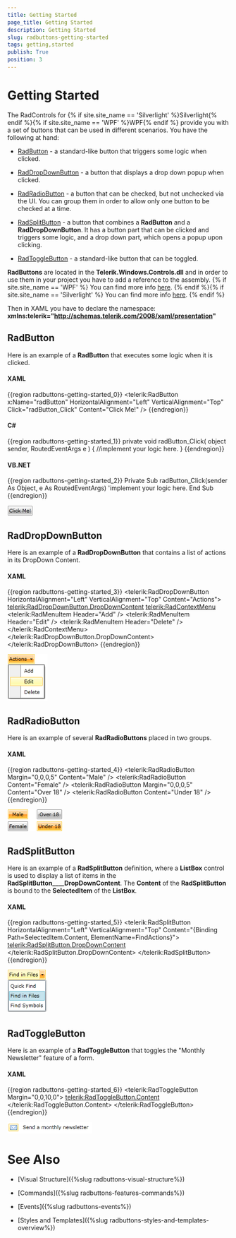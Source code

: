 ```yaml
---
title: Getting Started
page_title: Getting Started
description: Getting Started
slug: radbuttons-getting-started
tags: getting,started
publish: True
position: 3
---
```


# Getting Started



The RadControls for {% if site.site_name == 'Silverlight' %}Silverlight{% endif %}{% if site.site_name == 'WPF' %}WPF{% endif %} provide you with a set 
      of buttons that can be used in different scenarios. You have the following at hand:

* [RadButton](#RadButton) - a standard-like button that triggers some logic when clicked.

* [RadDropDownButton](#RadDropDownButton) - a button that displays a drop down popup when clicked.

* [RadRadioButton](#RadRadioButton) - a button that can be checked, but not unchecked via the UI. You can group them in order to allow only one button to be checked at a time.

* [RadSplitButton](#RadSplitButton) - a button that combines a __RadButton__ and a __RadDropDownButton__. It has a button part that can be clicked and triggers some logic, and a drop down part, which opens a popup upon clicking.

* [RadToggleButton](#RadToggleButton) - a standard-like button that can be toggled.

>

__RadButtons__ are located in the __Telerik.Windows.Controls.dll__ 
            and in order to use them in your project you have to add a reference to the assembly. 
          {% if site.site_name == 'WPF' %}
           You can find more info [here](http://www.telerik.com/help/wpf/installation-installing-controls-dependencies-wpf.html).
          {% endif %}{% if site.site_name == 'Silverlight' %}
            You can find more info [here](http://www.telerik.com/help/silverlight/installation-installing-controls-dependencies.html).
          {% endif %}

Then in XAML you have to declare the namespace:
          __xmlns:telerik="http://schemas.telerik.com/2008/xaml/presentation"__

## RadButton

Here is an example of a __RadButton__ that executes some logic when it is clicked.

#### __XAML__

{{region radbuttons-getting-started_0}}
	        <telerik:RadButton x:Name="radButton" 
	                           HorizontalAlignment="Left"
	                           VerticalAlignment="Top"
	                           Click="radButton_Click"
	                           Content="Click Me!" />
	{{endregion}}



#### __C#__

{{region radbuttons-getting-started_1}}
	private void radButton_Click( object sender, RoutedEventArgs e )
	{
	    //implement your logic here.
	}
	{{endregion}}



#### __VB.NET__

{{region radbuttons-getting-started_2}}
	Private Sub radButton_Click(sender As Object, e As RoutedEventArgs)
	 'implement your logic here.
	End Sub
	{{endregion}}



![](images/RadButtons_Getting_Started_01.png)

## RadDropDownButton

Here is an example of a __RadDropDownButton__ that contains a list of actions in its DropDown Content.

#### __XAML__

{{region radbuttons-getting-started_3}}
	        <telerik:RadDropDownButton HorizontalAlignment="Left" 
	                                   VerticalAlignment="Top"
	                                   Content="Actions">
	            <telerik:RadDropDownButton.DropDownContent>
	                <telerik:RadContextMenu>
	                    <telerik:RadMenuItem Header="Add" />
	                    <telerik:RadMenuItem Header="Edit" />
	                    <telerik:RadMenuItem Header="Delete" />
	                </telerik:RadContextMenu>
	            </telerik:RadDropDownButton.DropDownContent>
	        </telerik:RadDropDownButton>
	{{endregion}}



![](images/RadButtons_Getting_Started_02.png)

## RadRadioButton

Here is an example of several __RadRadioButtons__ placed in two groups.

#### __XAML__

{{region radbuttons-getting-started_4}}
	        <StackPanel HorizontalAlignment="Left" 
	                    VerticalAlignment="Top"
	                    Orientation="Horizontal">
	            <StackPanel Margin="0,0,20,0">
	                <telerik:RadRadioButton Margin="0,0,0,5" Content="Male" />
	                <telerik:RadRadioButton Content="Female" />
	            </StackPanel>
	            <StackPanel>
	                <telerik:RadRadioButton Margin="0,0,0,5" Content="Over 18" />
	                <telerik:RadRadioButton Content="Under 18" />
	            </StackPanel>
	        </StackPanel>
	{{endregion}}



![](images/RadButtons_Getting_Started_03.png)

## RadSplitButton

Here is an example of a __RadSplitButton__ definition, where a __ListBox__ control is used to display a list of items in the __RadSplitButton____DropDownContent__. The __Content__ of the __RadSplitButton__ is bound to the __SelectedItem__ of the __ListBox__.

#### __XAML__

{{region radbuttons-getting-started_5}}
	        <telerik:RadSplitButton HorizontalAlignment="Left" 
	                                VerticalAlignment="Top"
	                                Content="{Binding Path=SelectedItem.Content, ElementName=FindActions}">
	            <telerik:RadSplitButton.DropDownContent>
	                <ListBox x:Name="FindActions" SelectionMode="Single">
	                    <ListBoxItem Content="Quick Find" IsSelected="True" />
	                    <ListBoxItem Content="Find in Files" />
	                    <ListBoxItem Content="Find Symbols" />
	                </ListBox>
	            </telerik:RadSplitButton.DropDownContent>
	        </telerik:RadSplitButton>
	{{endregion}}



![](images/RadButtons_Getting_Started_04.png)

## RadToggleButton

Here is an example of a __RadToggleButton__ that toggles the "Monthly Newsletter" feature of a form.

#### __XAML__

{{region radbuttons-getting-started_6}}
	        <StackPanel HorizontalAlignment="Left" 
	                    VerticalAlignment="Top"
	                    Orientation="Horizontal">
	            <telerik:RadToggleButton Margin="0,0,10,0">
	                <telerik:RadToggleButton.Content>
	                    <Image Source="/Silverlight.Help.RadButtons;component/Demos/Images/newsletter.png" Stretch="None" />
	                </telerik:RadToggleButton.Content>
	            </telerik:RadToggleButton>
	            <TextBlock Text="Send a monthly newsletter" />
	        </StackPanel>
	{{endregion}}



![](images/RadButtons_Getting_Started_05.png)

# See Also

 * [Visual Structure]({%slug radbuttons-visual-structure%})

 * [Commands]({%slug radbuttons-features-commands%})

 * [Events]({%slug radbuttons-events%})

 * [Styles and Templates]({%slug radbuttons-styles-and-templates-overview%})
